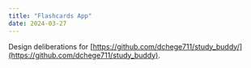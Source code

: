```yaml
---
title: "Flashcards App"
date: 2024-03-27
---
```


Design deliberations for
[https://github.com/dchege711/study_buddy/](https://github.com/dchege711/study_buddy).
